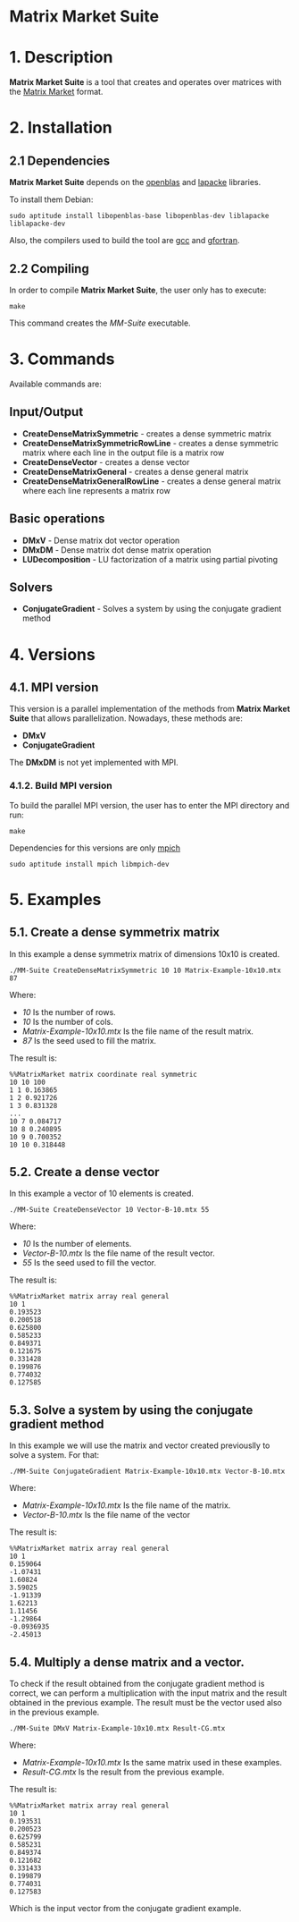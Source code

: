 # Matrix Market Suite

# 1. Description
**Matrix Market Suite** is a tool that creates and operates over matrices with the [Matrix Market][1] format.

# 2. Installation
## 2.1 Dependencies
**Matrix Market Suite** depends on the [openblas][2] and [lapacke][3] libraries.

To install them Debian:

	sudo aptitude install libopenblas-base libopenblas-dev liblapacke liblapacke-dev

Also, the compilers used to build the tool are [gcc][4] and [gfortran][5].

## 2.2 Compiling
In order to compile **Matrix Market Suite**, the user only has to execute:

	make
	
This command creates the *MM-Suite* executable.

# 3. Commands

Available commands are:

## Input/Output
* **CreateDenseMatrixSymmetric** - creates a dense symmetric matrix
* **CreateDenseMatrixSymmetricRowLine** - creates a dense symmetric matrix where each line in the output file is a matrix row
* **CreateDenseVector** - creates a dense vector
* **CreateDenseMatrixGeneral** - creates a dense general matrix
* **CreateDenseMatrixGeneralRowLine** - creates a dense general matrix where each line represents a matrix row

## Basic operations
* **DMxV** - Dense matrix dot vector operation
* **DMxDM** - Dense matrix dot dense matrix operation
* **LUDecomposition** - LU factorization of a matrix using partial pivoting

## Solvers
* **ConjugateGradient** - Solves a system by using the conjugate gradient method

# 4. Versions
## 4.1. MPI version
This version is a parallel implementation of the methods from **Matrix Market Suite** that allows parallelization. Nowadays, these methods are:

* **DMxV**
* **ConjugateGradient**

The **DMxDM** is not yet implemented with MPI.

### 4.1.2. Build MPI version
To build the parallel MPI version, the user has to enter the MPI directory and run:

	make
	
Dependencies for this versions are only [mpich][6]

	sudo aptitude install mpich libmpich-dev


# 5. Examples
## 5.1. Create a dense symmetrix matrix
In this example a dense symmetrix matrix of dimensions 10x10 is created.

	./MM-Suite CreateDenseMatrixSymmetric 10 10 Matrix-Example-10x10.mtx 87
	
Where:
* *10* Is the number of rows.
* *10* Is the number of cols.
* *Matrix-Example-10x10.mtx* Is the file name of the result matrix.
* *87* Is the seed used to fill the matrix.

The result is:

	%%MatrixMarket matrix coordinate real symmetric
	10 10 100
	1 1 0.163865
	1 2 0.921726
	1 3 0.831328
	...
	10 7 0.084717
	10 8 0.240895
	10 9 0.700352
	10 10 0.318448

## 5.2. Create a dense vector
In this example a vector of 10 elements is created.

	./MM-Suite CreateDenseVector 10 Vector-B-10.mtx 55
	
Where:
* *10* Is the number of elements.
* *Vector-B-10.mtx* Is the file name of the result vector.
* *55* Is the seed used to fill the vector.

The result is:

	%%MatrixMarket matrix array real general
	10 1
	0.193523
	0.200518
	0.625800
	0.585233
	0.849371
	0.121675
	0.331428
	0.199876
	0.774032
	0.127585


## 5.3. Solve a system by using the conjugate gradient method
In this example we will use the matrix and vector created previouslly to solve a system. For that:

	./MM-Suite ConjugateGradient Matrix-Example-10x10.mtx Vector-B-10.mtx
	
Where:
* *Matrix-Example-10x10.mtx* Is the file name of the matrix.
* *Vector-B-10.mtx* Is the file name of the vector

The result is:

	%%MatrixMarket matrix array real general
	10 1
	0.159064
	-1.07431
	1.60824
	3.59025
	-1.91339
	1.62213
	1.11456
	-1.29864
	-0.0936935
	-2.45013
	
## 5.4. Multiply a dense matrix and a vector.
To check if the result obtained from the conjugate gradient method is correct, we can perform a multiplication with the input matrix and the result obtained in the previous example. The result must be the vector used also in the previous example.

	./MM-Suite DMxV Matrix-Example-10x10.mtx Result-CG.mtx
	
Where:
* *Matrix-Example-10x10.mtx* Is the same matrix used in these examples.
* *Result-CG.mtx* Is the result from the previous example.

The result is:

	%%MatrixMarket matrix array real general
	10 1
	0.193531
	0.200523
	0.625799
	0.585231
	0.849374
	0.121682
	0.331433
	0.199879
	0.774031
	0.127583
	
Which is the input vector from the conjugate gradient example.

[1]: http://math.nist.gov/MatrixMarket/
[2]: http://www.openblas.net/
[3]: http://www.netlib.org/lapack/lapacke.html
[4]: https://gcc.gnu.org/
[5]: https://gcc.gnu.org/fortran/
[6]: https://www.mpich.org/
